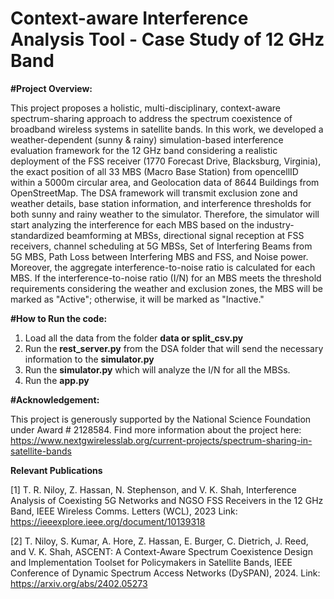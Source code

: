 # Context-aware Interference Analysis Tool - Case Study of 12 GHz Band

**#Project Overview:**

This project proposes a holistic, multi-disciplinary, context-aware spectrum-sharing approach to address the spectrum coexistence of broadband wireless systems in satellite bands. In this work, we developed a weather-dependent (sunny & rainy) simulation-based interference evaluation framework for the 12 GHz band considering a realistic deployment of the FSS receiver (1770 Forecast Drive, Blacksburg, Virginia), the exact position of all 33 MBS (Macro Base Station) from opencellID within a 5000m circular area, and Geolocation data of 8644 Buildings from OpenStreetMap. The DSA framework will transmit exclusion zone and weather details, base station information, and interference thresholds for both sunny and rainy weather to the simulator. Therefore, the simulator will start analyzing the interference for each MBS based on the industry-standardized beamforming at MBSs, directional signal reception at FSS receivers, channel scheduling at 5G MBSs, Set of Interfering Beams from 5G MBS, Path Loss between Interfering MBS and FSS, and Noise power. Moreover, the aggregate interference-to-noise ratio is calculated for each MBS. If the interference-to-noise ratio (I/N) for an MBS  meets the threshold requirements considering the weather and exclusion zones, the MBS will be marked as "Active"; otherwise, it will be marked as "Inactive."  

**#How to Run the code:**

  1. Load all the data from the folder **data or split_csv.py**
  2. Run the **rest_server.py** from the DSA folder that will send the necessary information to the **simulator.py**
  3. Run the **simulator.py** which will analyze the I/N for all the MBSs.
  4. Run the **app.py**



**#Acknowledgement:**

This project is generously supported by the National Science Foundation under Award # 2128584. Find more information about the project here: https://www.nextgwirelesslab.org/current-projects/spectrum-sharing-in-satellite-bands

**Relevant Publications**

 [1] T. R. Niloy, Z. Hassan, N. Stephenson, and V. K. Shah, Interference Analysis of Coexisting 5G Networks and NGSO FSS Receivers in the 12 GHz Band, IEEE Wireless Comms. Letters (WCL), 2023 Link: https://ieeexplore.ieee.org/document/10139318 
 
 [2] T. Niloy, S. Kumar, A. Hore, Z. Hassan, E. Burger, C. Dietrich, J. Reed, and V. K. Shah, ASCENT: A Context-Aware Spectrum Coexistence Design and 
Implementation Toolset for Policymakers in Satellite Bands, IEEE Conference of Dynamic Spectrum Access Networks (DySPAN), 2024. Link: https://arxiv.org/abs/2402.05273
